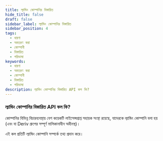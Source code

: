 ```yaml
---
title: ল্যান্ডিং কোম্পানির বিস্তারিত
hide_title: false
draft: false
sidebar_label: ল্যান্ডিং কোম্পানির বিস্তারিত
sidebar_position: 4
tags:
  - ধারণা
  - অবতরণ করা
  - কোম্পানী
  - বিস্তারিত
  - পরিভাষা
keywords:
  - ধারণা
  - অবতরণ করা
  - কোম্পানী
  - বিস্তারিত
  - পরিভাষা
description: ল্যান্ডিং কোম্পানির বিস্তারিত API কল কি?
---
```


### ল্যান্ডিং কোম্পানির বিস্তারিত API কল কি?

কোম্পানির বিভিন্ন বিচারব্যবস্থায় বেশ কয়েকটি লাইসেন্সপ্রাপ্ত সহায়ক সংস্থা রয়েছে, যাদেরকে ল্যান্ডিং কোম্পানি বলা হয় (এবং যা Deriv গ্রুপের সম্পূর্ণ মালিকানাধীন অধীনস্থ)।

এই কল প্রতিটি ল্যান্ডিং কোম্পানি সম্পর্কে তথ্য প্রদান করে।
